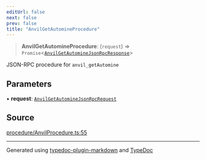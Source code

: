 ```yaml
---
editUrl: false
next: false
prev: false
title: "AnvilGetAutomineProcedure"
---
```


> **AnvilGetAutomineProcedure**: (`request`) => `Promise`\<[`AnvilGetAutomineJsonRpcResponse`](/generated/type-aliases/anvilgetautominejsonrpcresponse/)\>

JSON-RPC procedure for `anvil_getAutomine`

## Parameters

▪ **request**: [`AnvilGetAutomineJsonRpcRequest`](/generated/type-aliases/anvilgetautominejsonrpcrequest/)

## Source

[procedure/AnvilProcedure.ts:55](https://github.com/evmts/tevm-monorepo/blob/main/vm/api/src/procedure/AnvilProcedure.ts#L55)

***
Generated using [typedoc-plugin-markdown](https://www.npmjs.com/package/typedoc-plugin-markdown) and [TypeDoc](https://typedoc.org/)
